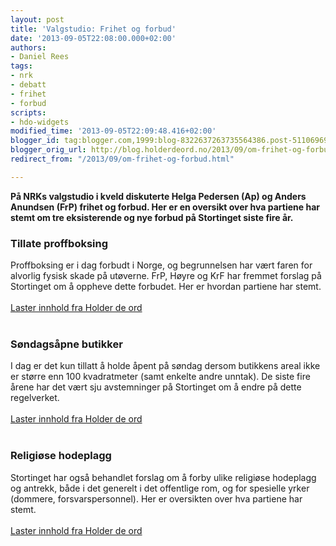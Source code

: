 ```yaml
---
layout: post
title: 'Valgstudio: Frihet og forbud'
date: '2013-09-05T22:08:00.000+02:00'
authors:
- Daniel Rees
tags:
- nrk
- debatt
- frihet
- forbud
scripts:
- hdo-widgets
modified_time: '2013-09-05T22:09:48.416+02:00'
blogger_id: tag:blogger.com,1999:blog-8322637263735564386.post-5110696946686221741
blogger_orig_url: http://blog.holderdeord.no/2013/09/om-frihet-og-forbud.html
redirect_from: "/2013/09/om-frihet-og-forbud.html"

---
```


**På NRKs valgstudio i kveld diskuterte Helga Pedersen (Ap) og Anders Anundsen (FrP) frihet og forbud. Her er en oversikt over hva partiene har stemt om tre eksisterende og nye forbud på Stortinget siste fire år.**

<h3><b>Tillate proffboksing</b></h3>Proffboksing er i dag forbudt i Norge, og begrunnelsen har vært faren for alvorlig fysisk skade på utøverne. FrP, Høyre og KrF har fremmet forslag på Stortinget om å oppheve dette forbudet. Her er hvordan partiene har stemt.<br /><br /><a class="hdo-issue-widget" data-issue-id="9" href="http://www.holderdeord.no/">Laster innhold fra Holder de ord</a><br /><br /><h3>Søndagsåpne butikker</h3>I dag er det kun tillatt å holde åpent på søndag dersom butikkens areal ikke er større enn 100 kvadratmeter (samt enkelte andre unntak). De siste fire årene har det vært sju avstemninger på Stortinget om å endre på dette regelverket.<br /><br /><a class="hdo-issue-widget" data-issue-id="117" href="http://www.holderdeord.no/">Laster innhold fra Holder de ord</a><br /><br /><h3><b>Religiøse hodeplagg</b>&nbsp;</h3>Stortinget har også behandlet forslag om å forby ulike religiøse hodeplagg og antrekk, både i det generelt i det offentlige rom, og for spesielle yrker (dommere, forsvarspersonnel). Her er oversikten over hva partiene har stemt.<br /><br /><a class="hdo-issue-widget" data-issue-id="220" href="http://www.holderdeord.no/">Laster innhold fra Holder de ord</a>
